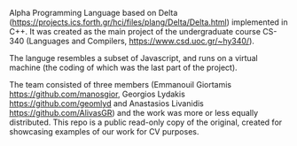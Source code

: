 Alpha Programming Language based on Delta (https://projects.ics.forth.gr/hci/files/plang/Delta/Delta.html) implemented in C++. It was created as the main project of the undergraduate course CS-340 (Languages and Compilers, https://www.csd.uoc.gr/~hy340/).

The languge resembles a subset of Javascript, and runs on a virtual machine (the coding of which was the last part of the project).

The team consisted of three members (Emmanouil Giortamis https://github.com/manosgior, Georgios Lydakis https://github.com/geomlyd and Anastasios Livanidis https://github.com/AlivasGR) and the work was more or less equally distributed. This repo is a public read-only copy of the original, created for showcasing examples of our work for CV purposes.